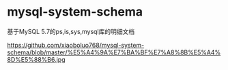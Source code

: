 # mysql-system-schema
基于MySQL 5.7的ps,is,sys,mysql库的明细文档

https://github.com/xiaoboluo768/mysql-system-schema/blob/master/%E5%A4%9A%E7%BA%BF%E7%A8%8B%E5%A4%8D%E5%88%B6.jpg
